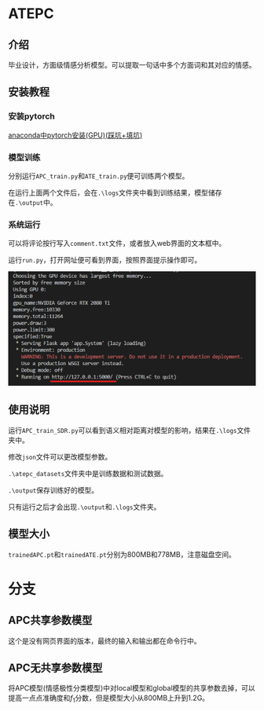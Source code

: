 # ATEPC

## 介绍
毕业设计，方面级情感分析模型。可以提取一句话中多个方面词和其对应的情感。


## 安装教程

### 安装pytorch

[anaconda中pytorch安装(GPU)(踩坑+填坑)](https://blog.csdn.net/FishPotatoChen/article/details/123169398)

### 模型训练

分别运行`APC_train.py`和`ATE_train.py`便可训练两个模型。

在运行上面两个文件后，会在`.\logs`文件夹中看到训练结果，模型储存在`.\output`中。

### 系统运行

可以将评论按行写入`comment.txt`文件，或者放入web界面的文本框中。

运行`run.py`，打开网址便可看到界面，按照界面提示操作即可。

![](说明.png)

## 使用说明

运行`APC_train_SDR.py`可以看到语义相对距离对模型的影响，结果在`.\logs`文件夹中。

修改`json`文件可以更改模型参数。

`.\atepc_datasets`文件夹中是训练数据和测试数据。

`.\output`保存训练好的模型。

只有运行之后才会出现`.\output`和`.\logs`文件夹。

## 模型大小

`trainedAPC.pt`和`trainedATE.pt`分别为800MB和778MB，注意磁盘空间。

# 分支

## APC共享参数模型

这个是没有网页界面的版本，最终的输入和输出都在命令行中。

## APC无共享参数模型

将APC模型(情感极性分类模型)中对local模型和global模型的共享参数去掉，可以提高一点点准确度和$f_1$分数，但是模型大小从800MB上升到1.2G。